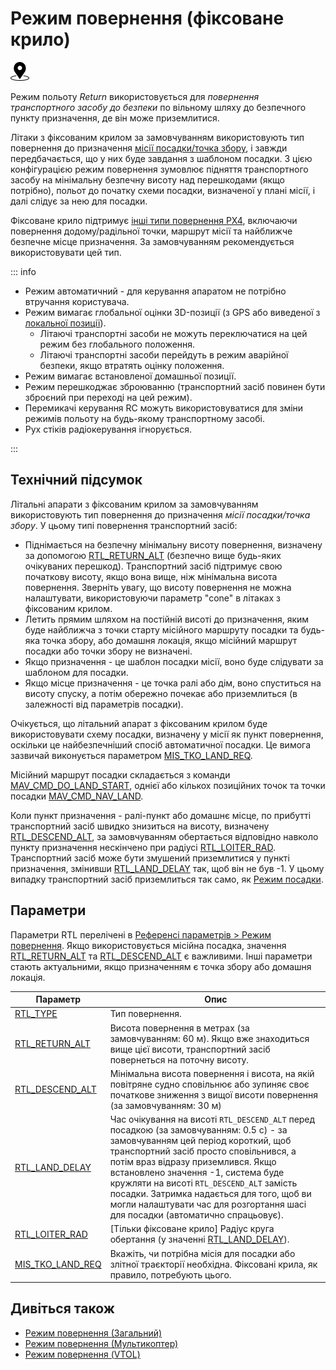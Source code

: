 # Режим повернення (фіксоване крило)

<img src="../../assets/site/position_fixed.svg" title="Position fix required (e.g. GPS)" width="30px" />

Режим польоту _Return_ використовується для _повернення транспортного засобу до безпеки_ по вільному шляху до безпечного пункту призначення, де він може приземлитися.

Літаки з фіксованим крилом за замовчуванням використовують тип повернення до призначення [місії посадки/точка збору](../flight_modes/return.md#mission-landing-rally-point-return-type-rtl-type-1), і завжди передбачається, що у них буде завдання з шаблоном посадки.
З цією конфігурацією режим повернення зумовлює підняття транспортного засобу на мінімальну безпечну висоту над перешкодами (якщо потрібно), польот до початку схеми посадки, визначеної у плані місії, і далі слідує за нею для посадки.

Фіксоване крило підтримує [інші типи повернення PX4](../flight_modes/return.md#return-types-rtl-type), включаючи повернення додому/радільної точки, маршрут місії та найближче безпечне місце призначення.
За замовчуванням рекомендується використовувати цей тип.

::: info

- Режим автоматичний - для керування апаратом не потрібно втручання користувача.
- Режим вимагає глобальної оцінки 3D-позиції (з GPS або виведеної з [локальної позиції](../ros/external_position_estimation.md#enabling-auto-modes-with-a-local-position)).
  - Літаючі транспортні засоби не можуть переключатися на цей режим без глобального положення.
  - Літаючі транспортні засоби перейдуть в режим аварійної безпеки, якщо втратять оцінку положення.
- Режим вимагає встановленої домашньої позиції.
- Режим перешкоджає зброюванню (транспортний засіб повинен бути зброєний при переході на цей режим).
- Перемикачі керування RC можуть використовуватися для зміни режимів польоту на будь-якому транспортному засобі.
- Рух стіків радіокерування ігнорується.

<!-- https://github.com/PX4/PX4-Autopilot/blob/main/src/modules/commander/ModeUtil/mode_requirements.cpp -->

:::

## Технічний підсумок

Літальні апарати з фіксованим крилом за замовчуванням використовують тип повернення до призначення _місії посадки/точка збору_.
У цьому типі повернення транспортний засіб:

- Піднімається на безпечну мінімальну висоту повернення, визначену за допомогою [RTL_RETURN_ALT](#RTL_RETURN_ALT) (безпечно вище будь-яких очікуваних перешкод).
  Транспортний засіб підтримує свою початкову висоту, якщо вона вище, ніж мінімальна висота повернення.
  Зверніть увагу, що висоту повернення не можна налаштувати, використовуючи параметр "cone" в літаках з фіксованим крилом.
- Летить прямим шляхом на постійній висоті до призначення, яким буде найближча з точки старту місійного маршруту посадки та будь-яка точка збору, або домашня локація, якщо місійний маршрут посадки або точки збору не визначені.
- Якщо призначення - це шаблон посадки місії, воно буде слідувати за шаблоном для посадки.
- Якщо місце призначення - це точка ралі або дім, воно спуститься на висоту спуску, а потім обережно почекає або приземлиться (в залежності від параметрів посадки).

Очікується, що літальний апарат з фіксованим крилом буде використовувати схему посадки, визначену у місії як пункт повернення, оскільки це найбезпечніший спосіб автоматичної посадки.
Це вимога зазвичай виконується параметром [MIS_TKO_LAND_REQ](#MIS_TKO_LAND_REQ).

Місійний маршрут посадки складається з команди [MAV_CMD_DO_LAND_START](https://mavlink.io/en/messages/common.html#MAV_CMD_DO_LAND_START), однієї або кількох позиційних точок та точки посадки [MAV_CMD_NAV_LAND](https://mavlink.io/en/messages/common.html#MAV_CMD_NAV_LAND).

Коли пункт призначення - ралі-пункт або домашнє місце, по прибутті транспортний засіб швидко знизиться на висоту, визначену [RTL_DESCEND_ALT](#RTL_DESCEND_ALT), за замовчуванням обертається відповідно навколо пункту призначення нескінчено при радіусі [RTL_LOITER_RAD](#RTL_LOITER_RAD).
Транспортний засіб може бути змушений приземлитися у пункті призначення, змінивши [RTL_LAND_DELAY](#RTL_LAND_DELAY) так, щоб він не був -1.
У цьому випадку транспортний засіб приземлиться так само, як [Режим посадки](../flight_modes_fw/land.md).

## Параметри

Параметри RTL перелічені в [Референсі параметрів > Режим повернення](../advanced_config/parameter_reference.md#return-mode).
Якщо використовується місійна посадка, значення [RTL_RETURN_ALT](#RTL_RETURN_ALT) та [RTL_DESCEND_ALT](#RTL_DESCEND_ALT) є важливими.
Інші параметри стають актуальними, якщо призначенням є точка збору або домашня локація.

| Параметр                                                                                                                                                                   | Опис                                                                                                                                                                                                                                                                                                                                                                                                                                                                                                                                                  |
| -------------------------------------------------------------------------------------------------------------------------------------------------------------------------- | ----------------------------------------------------------------------------------------------------------------------------------------------------------------------------------------------------------------------------------------------------------------------------------------------------------------------------------------------------------------------------------------------------------------------------------------------------------------------------------------------------------------------------------------------------- |
| <a id="RTL_TYPE"></a>[RTL_TYPE](../advanced_config/parameter_reference.md#RTL_TYPE)                                                                   | Тип повернення.                                                                                                                                                                                                                                                                                                                                                                                                                                                                                                                       |
| <a id="RTL_RETURN_ALT"></a>[RTL_RETURN_ALT](../advanced_config/parameter_reference.md#RTL_RETURN_ALT)                            | Висота повернення в метрах (за замовчуванням: 60 м). Якщо вже знаходиться вище цієї висоти, транспортний засіб повернеться на поточну висоту.                                                                                                                                                                                                                                                                                                                                      |
| <a id="RTL_DESCEND_ALT"></a>[RTL_DESCEND_ALT](../advanced_config/parameter_reference.md#RTL_DESCEND_ALT)                         | Мінімальна висота повернення і висота, на якій повітряне судно сповільнює або зупиняє своє початкове зниження з вищої висоти повернення (за замовчуванням: 30 м)                                                                                                                                                                                                                                                                                                                                                   |
| <a id="RTL_LAND_DELAY"></a>[RTL_LAND_DELAY](../advanced_config/parameter_reference.md#RTL_LAND_DELAY)                            | Час очікування на висоті `RTL_DESCEND_ALT` перед посадкою (за замовчуванням: 0.5 с) - за замовчуванням цей період короткий, щоб транспортний засіб просто сповільнився, а потім враз відразу приземлився. Якщо встановлено значення -1, система буде кружляти на висоті `RTL_DESCEND_ALT` замість посадки. Затримка надається для того, щоб ви могли налаштувати час для розгортання шасі для посадки (автоматично спрацьовує). |
| <a id="RTL_LOITER_RAD"></a>[RTL_LOITER_RAD](../advanced_config/parameter_reference.md#RTL_LOITER_RAD)                            | [Тільки фіксоване крило] Радіус круга обертання (у значенні [RTL_LAND_DELAY](#RTL_LAND_DELAY)).                                                                                                                                                                                                                                                                                                                      |
| <a id="MIS_TKO_LAND_REQ"></a>[MIS_TKO_LAND_REQ](../advanced_config/parameter_reference.md#MIS_TKO_LAND_REQ) | Вкажіть, чи потрібна місія для посадки або злітної траєкторії необхідна. Фіксовані крила, як правило, потребують цього.                                                                                                                                                                                                                                                                                                                                                                                               |

## Дивіться також

- [Режим повернення (Загальний)](../flight_modes/return.md)
- [Режим повернення (Мультикоптер)](../flight_modes_mc/return.md)
- [Режим повернення (VTOL)](../flight_modes_vtol/return.md)
